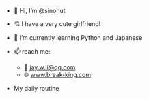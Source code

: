 - 👋 Hi, I’m @sinohut
- 💘 I have a very cute girlfriend!
- 🌱 I’m currently learning Python and Japanese
- 📫 reach me:
	- 📧 jay.w.li@qq.com
	- 🌐 www.break-king.com

- My daily routine











<!---
sinohut/sinohut is a ✨ special ✨ repository because its `README.md` (this file) appears on your GitHub profile.
You can click the Preview link to take a look at your changes.
--->
